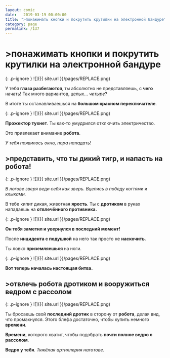 ```yaml
---
layout: comic
date:   2019-03-19 00:00:00 
title: ">понажимать кнопки и покрутить крутилки на электронной бандуре"
category: page
permalink: /137
---
```

# >понажимать кнопки и покрутить крутилки на электронной бандуре

{: .p-ignore }
![]({{ site.url }}/pages/REPLACE.png)

У тебя <strong>глаза разбегаются</strong>, ты абсолютно не представляешь, с <strong>чего </strong>начать! Так много вариантов, целых… <em>четыре</em>?

В итоге ты останавливаешься на <strong>большом красном переключателе</strong>.

{: .p-ignore }
![]({{ site.url }}/pages/REPLACE.png)

<strong>Прожектор тухнет</strong>. Ты как-то умудрился отключить электричество.

Это привлекает внимание <strong>робота</strong>.

<em>У тебя появилось окно, пора нападать</em>!

## >представить, что ты дикий тигр, и напасть на робота!

{: .p-ignore }
![]({{ site.url }}/pages/REPLACE.png)

<em>В логове зверя веди себя как зверь. Вцепись в победу когтями и клыками.</em>

В тебе кипит дикая, животная <strong>ярость</strong>. Ты с <strong>дротиком </strong>в руках нападаешь на <strong>отвлечённого противника.</strong>

{: .p-ignore }
![]({{ site.url }}/pages/REPLACE.png)

<strong>Он тебя заметил и увернулся в последний момент! </strong>

После <strong>инцидента с подушкой</strong> на него так просто не <strong>наскочить</strong>.

Ты ловко <strong>приземляешься </strong>на ноги.

{: .p-ignore }
![]({{ site.url }}/pages/REPLACE.png)

<strong>Вот теперь началась настоящая битва.</strong>

## >отвлечь робота дротиком и вооружиться ведром с рассолом

{: .p-ignore }
![]({{ site.url }}/pages/REPLACE.png)

Ты бросаешь свой <strong>последний дротик</strong> в сторону от <strong>робота</strong>, делая вид, что промахнулся. Этого блефа достаточно, чтобы купить немного <strong>времени</strong>.

<strong>Времени</strong>, которого хватит, чтобы подобрать <strong>почти полное ведро с рассолом</strong>. 

<strong>Ведро у тебя</strong><em>. Тяжёлая артиллерия наготове.</em>
